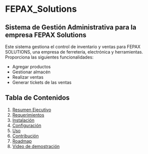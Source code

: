 # FEPAX_Solutions
## Sistema de Gestión Administrativa para la empresa FEPAX Solutions

Este sistema gestiona el control de inventario y ventas para FEPAX SOLUTIONS, una empresa de ferretería, electrónica y herramientas. 
Proporciona las siguientes funcionalidades: 
* Agregar productos 
* Gestionar almacén
* Realizar ventas
* Generar tickets de las ventas

## Tabla de Contenidos
1. [Resumen Ejecutivo](https://github.com/VictoriaLeeAl/FEPAX_Solutions/wiki/Resumen-Ejecutivo)
2. [Requerimientos](#requerimientos)
3. [Instalación](#instalación)
4. [Configuración](#configuración)
5. [Uso](#uso)
6. [Contribución](#contribución)
7. [Roadmap](#roadmap)
8. [Video de demostración](#video-de-demostración)
